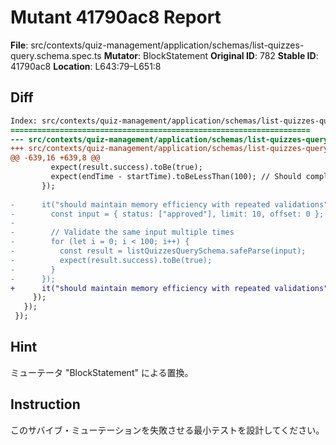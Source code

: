 # Mutant 41790ac8 Report

**File**: src/contexts/quiz-management/application/schemas/list-quizzes-query.schema.spec.ts
**Mutator**: BlockStatement
**Original ID**: 782
**Stable ID**: 41790ac8
**Location**: L643:79–L651:8

## Diff

```diff
Index: src/contexts/quiz-management/application/schemas/list-quizzes-query.schema.spec.ts
===================================================================
--- src/contexts/quiz-management/application/schemas/list-quizzes-query.schema.spec.ts	original
+++ src/contexts/quiz-management/application/schemas/list-quizzes-query.schema.spec.ts	mutated #782
@@ -639,16 +639,8 @@
         expect(result.success).toBe(true);
         expect(endTime - startTime).toBeLessThan(100); // Should complete within 100ms
       });
 
-      it("should maintain memory efficiency with repeated validations", () => {
-        const input = { status: ["approved"], limit: 10, offset: 0 };
-
-        // Validate the same input multiple times
-        for (let i = 0; i < 100; i++) {
-          const result = listQuizzesQuerySchema.safeParse(input);
-          expect(result.success).toBe(true);
-        }
-      });
+      it("should maintain memory efficiency with repeated validations", () => {});
     });
   });
 });
```

## Hint

ミューテータ "BlockStatement" による置換。

## Instruction

このサバイブ・ミューテーションを失敗させる最小テストを設計してください。
